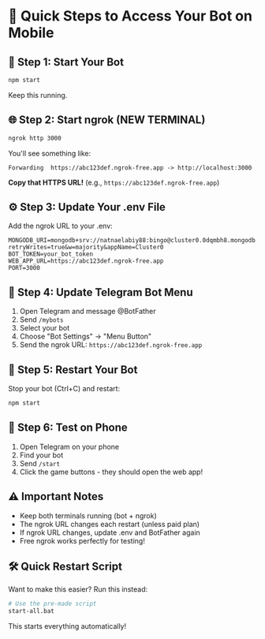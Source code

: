 # 📱 Quick Steps to Access Your Bot on Mobile

## 🚀 Step 1: Start Your Bot
```bash
npm start
```
Keep this running.

## 🌐 Step 2: Start ngrok (NEW TERMINAL)
```bash
ngrok http 3000
```

You'll see something like:
```
Forwarding  https://abc123def.ngrok-free.app -> http://localhost:3000
```

**Copy that HTTPS URL!** (e.g., `https://abc123def.ngrok-free.app`)

## ⚙️ Step 3: Update Your .env File
Add the ngrok URL to your .env:
```
MONGODB_URI=mongodb+srv://natnaelabiy88:bingo@cluster0.0dqmbh8.mongodb.net/?retryWrites=true&w=majority&appName=Cluster0
BOT_TOKEN=your_bot_token
WEB_APP_URL=https://abc123def.ngrok-free.app
PORT=3000
```

## 🤖 Step 4: Update Telegram Bot Menu
1. Open Telegram and message @BotFather
2. Send `/mybots`
3. Select your bot
4. Choose "Bot Settings" → "Menu Button"
5. Send the ngrok URL: `https://abc123def.ngrok-free.app`

## 🔄 Step 5: Restart Your Bot
Stop your bot (Ctrl+C) and restart:
```bash
npm start
```

## 📱 Step 6: Test on Phone
1. Open Telegram on your phone
2. Find your bot
3. Send `/start`
4. Click the game buttons - they should open the web app!

## ⚠️ Important Notes
- Keep both terminals running (bot + ngrok)
- The ngrok URL changes each restart (unless paid plan)
- If ngrok URL changes, update .env and BotFather again
- Free ngrok works perfectly for testing!

## 🛠️ Quick Restart Script
Want to make this easier? Run this instead:
```bash
# Use the pre-made script
start-all.bat
```

This starts everything automatically!
